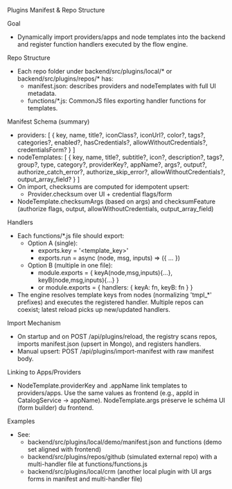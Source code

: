 Plugins Manifest & Repo Structure

Goal
- Dynamically import providers/apps and node templates into the backend and register function handlers executed by the flow engine.

Repo Structure
- Each repo folder under backend/src/plugins/local/* or backend/src/plugins/repos/* has:
  - manifest.json: describes providers and nodeTemplates with full UI metadata.
  - functions/*.js: CommonJS files exporting handler functions for templates.

Manifest Schema (summary)
- providers: [ { key, name, title?, iconClass?, iconUrl?, color?, tags?, categories?, enabled?, hasCredentials?, allowWithoutCredentials?, credentialsForm? } ]
- nodeTemplates: [ { key, name, title?, subtitle?, icon?, description?, tags?, group?, type, category?, providerKey?, appName?, args?, output?, authorize_catch_error?, authorize_skip_error?, allowWithoutCredentials?, output_array_field? } ]
- On import, checksums are computed for idempotent upsert:
  - Provider.checksum over UI + credential flags/form
- NodeTemplate.checksumArgs (based on args) and checksumFeature (authorize flags, output, allowWithoutCredentials, output_array_field)

Handlers
- Each functions/*.js file should export:
  - Option A (single):
    - exports.key = '<template_key>'
    - exports.run = async (node, msg, inputs) => ({ ... })
  - Option B (multiple in one file):
    - module.exports = { keyA(node,msg,inputs){...}, keyB(node,msg,inputs){...} }
    - or module.exports = { handlers: { keyA: fn, keyB: fn } }
- The engine resolves template keys from nodes (normalizing 'tmpl_*' prefixes) and executes the registered handler. Multiple repos can coexist; latest reload picks up new/updated handlers.

Import Mechanism
- On startup and on POST /api/plugins/reload, the registry scans repos, imports manifest.json (upsert in Mongo), and registers handlers.
- Manual upsert: POST /api/plugins/import-manifest with raw manifest body.

 Linking to Apps/Providers
- NodeTemplate.providerKey and .appName link templates to providers/apps. Use the same values as frontend (e.g., appId in CatalogService → appName). NodeTemplate.args préserve le schéma UI (form builder) du frontend.

Examples
- See:
  - backend/src/plugins/local/demo/manifest.json and functions (demo set aligned with frontend)
  - backend/src/plugins/repos/github (simulated external repo) with a multi-handler file at functions/functions.js
  - backend/src/plugins/local/crm (another local plugin with UI args forms in manifest and multi-handler file)
